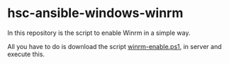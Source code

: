 # hsc-ansible-windows-winrm
In this repository is the script to enable Winrm in a simple way.

All you have to do is download the script [winrm-enable.ps1](https://github.com/hospitalsaocamilo/hsc-ansible-windows-winrm/blob/main/winrm-enable.ps1), in server and execute this.
